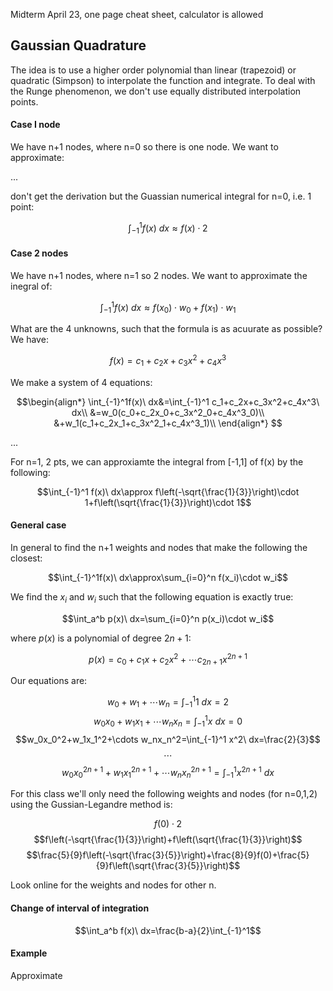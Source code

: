Midterm April 23, one page cheat sheet, calculator is allowed

## Gaussian Quadrature
The idea is to use a higher order polynomial than linear (trapezoid) or quadratic (Simpson) to interpolate the function and integrate. To deal with the Runge phenomenon, we don't use equally distributed interpolation points.

#### Case I node
We have n+1 nodes, where n=0 so there is one node. We want to approximate:

...

don't get the derivation but the Guassian numerical integral for n=0, i.e. 1 point:

$$\int_{-1}^1f(x)\ dx\approx f(x)\cdot 2$$

#### Case 2 nodes
We have n+1 nodes, where n=1 so 2 nodes. We want to approximate the inegral of:

$$\int_{-1}^1f(x)\ dx\approx f(x_0)\cdot w_0+f(x_1)\cdot w_1$$

What are the 4 unknowns, such that the formula is as acuurate as possible? We have:

$$f(x)=c_1+c_2x+c_3x^2+c_4x^3$$

We make a system of 4 equations:

$$\begin{align*}
\int_{-1}^1f(x)\ dx&=\int_{-1}^1 c_1+c_2x+c_3x^2+c_4x^3\ dx\\
&=w_0(c_0+c_2x_0+c_3x^2_0+c_4x^3_0)\\
&+w_1(c_1+c_2x_1+c_3x^2_1+c_4x^3_1)\\
\end{align*}
$$

...

For n=1, 2 pts, we can approxiamte the integral from [-1,1] of f(x) by the following:

$$\int_{-1}^1 f(x)\ dx\approx f\left(-\sqrt{\frac{1}{3}}\right)\cdot 1+f\left(\sqrt{\frac{1}{3}}\right)\cdot 1$$

#### General case
In general to find the n+1 weights and nodes that make the following the closest:

$$\int_{-1}^1f(x)\ dx\approx\sum_{i=0}^n f(x_i)\cdot w_i$$

We find the $x_i$ and $w_i$ such that the following equation is exactly true:

$$\int_a^b p(x)\ dx=\sum_{i=0}^n p(x_i)\cdot w_i$$

where $p(x)$ is a polynomial of degree $2n+1$:

$$p(x)=c_0+c_1x+c_2x^2+\cdots c_{2n+1}x^{2n+1}$$

Our equations are:

$$w_0+w_1+\cdots w_n=\int_{-1}^1 1\ dx=2$$
$$w_0x_0+w_1x_1+\cdots w_nx_n=\int_{-1}^1 x\ dx=0$$
$$w_0x_0^2+w_1x_1^2+\cdots w_nx_n^2=\int_{-1}^1 x^2\ dx=\frac{2}{3}$$
$$\cdots$$
$$w_0x_0^{2n+1}+w_1x_1^{2n+1}+\cdots w_nx_n^{2n+1}=\int_{-1}^1 x^{2n+1}\ dx$$

For this class we'll only need the following weights and nodes (for n=0,1,2) using the Gussian-Legandre method is:

$$f(0)\cdot 2$$
$$f\left(-\sqrt{\frac{1}{3}}\right)+f\left(\sqrt{\frac{1}{3}}\right)$$
$$\frac{5}{9}f\left(-\sqrt{\frac{3}{5}}\right)+\frac{8}{9}f(0)+\frac{5}{9}f\left(\sqrt{\frac{3}{5}}\right)$$

Look online for the weights and nodes for other n.

#### Change of interval of integration

$$\int_a^b f(x)\ dx=\frac{b-a}{2}\int_{-1}^1$$

#### Example

Approximate

